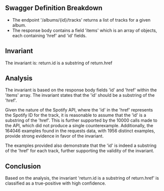 ## Swagger Definition Breakdown
- The endpoint '/albums/{id}/tracks' returns a list of tracks for a given album.
- The response body contains a field 'items' which is an array of objects, each containing 'href' and 'id' fields.

## Invariant
The invariant is: return.id is a substring of return.href

## Analysis
The invariant is based on the response body fields 'id' and 'href' within the 'items' array. The invariant states that the 'id' should be a substring of the 'href'.

Given the nature of the Spotify API, where the 'id' in the 'href' represents the Spotify ID for the track, it is reasonable to assume that the 'id' is a substring of the 'href'. This is further supported by the 10000 calls made to the API, which did not produce a single counterexample. Additionally, the 164046 examples found in the requests data, with 1956 distinct examples, provide strong evidence in favor of the invariant.

The examples provided also demonstrate that the 'id' is indeed a substring of the 'href' for each track, further supporting the validity of the invariant.

## Conclusion
Based on the analysis, the invariant 'return.id is a substring of return.href' is classified as a true-positive with high confidence.
